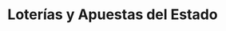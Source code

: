 ---
title: "Loterías y Apuestas del Estado"
url: /padul/loterias-y-apuestas-del-estado/
shop: Lotterie
---